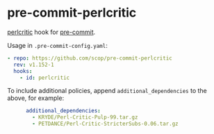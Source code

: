 # pre-commit-perlcritic

[perlcritic](https://metacpan.org/dist/Perl-Critic) hook for
[pre-commit](https://pre-commit.com).

Usage in `.pre-commit-config.yaml`:

```yaml
- repo: https://github.com/scop/pre-commit-perlcritic
  rev: v1.152-1
  hooks:
    - id: perlcritic
```

To include additional policies, append `additional_dependencies`
to the above, for example:

```yaml
      additional_dependencies:
        - KRYDE/Perl-Critic-Pulp-99.tar.gz
        - PETDANCE/Perl-Critic-StricterSubs-0.06.tar.gz
```
